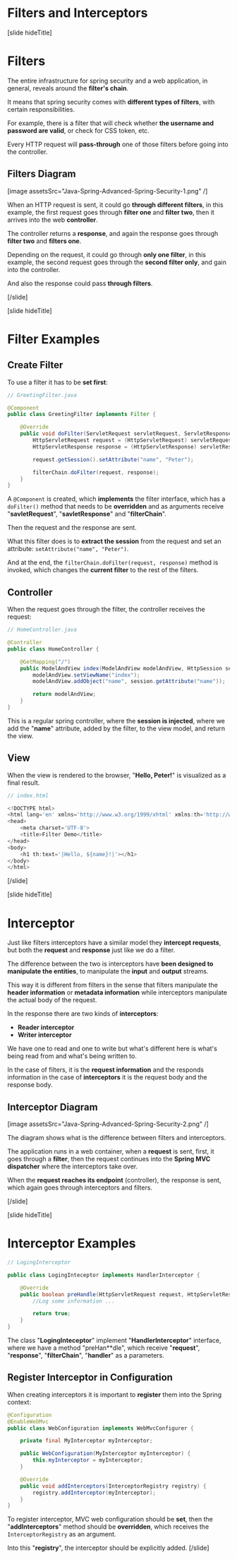 # Filters and Interceptors

[slide hideTitle]
# Filters

The entire infrastructure for spring security and a web application, in general, reveals around the **filter's chain**.

It means that spring security comes with **different types of filters**, with certain responsibilities.

For example, there is a filter that will check whether **the username and password are valid**, or check for CSS token, etc.

Every HTTP request will **pass-through** one of those filters before going into the controller. 

## Filters Diagram

[image assetsSrc="Java-Spring-Advanced-Spring-Security-1.png" /]

When an HTTP request is sent, it could go **through different filters**, in this example, the first request goes through **filter one** and **filter two**, then it arrives into the web **controller**.

The controller returns a **response**, and again the response goes through **filter two** and **filters one**. 

Depending on the request, it could go through **only one filter**, in this example, the second request goes through the **second filter only**, and gain into the controller.

And also the response could pass **through filters**.

[/slide]

[slide hideTitle]
# Filter Examples

## Create Filter

To use a filter it has to be **set first**:

```java
// GreetingFilter.java

@Component
public class GreetingFilter implements Filter {

    @Override
    public void doFilter(ServletRequest servletRequest, ServletResponse servletResponse, FilterChain filterChain) throws IOException, ServletException {
        HttpServletRequest request = (HttpServletRequest) servletRequest;
        HttpServletResponse response = (HttpServletResponse) servletResponse;

        request.getSession().setAttribute("name", "Peter");

        filterChain.doFilter(request, response);
    }
}
```
A `@Component` is created, which **implements** the filter interface, which has a `doFilter()` method that needs to be **overridden** and as arguments receive "**savletRequest**", "**savletResponse**" and "**filterChain**".

Then the request and the response are sent.

What this filter does is to **extract the session** from the request and set an attribute: `setAttribute("name", "Peter")`.

And at the end, the `filterChain.doFilter(request, response)` method is invoked, which changes the **current filter** to the rest of the filters.

## Controller

When the request goes through the filter, the controller receives the request:

```java
// HomeController.java

@Controller
public class HomeController {

    @GetMapping("/")
    public ModelAndView index(ModelAndView modelAndView, HttpSession session) {
        modelAndView.setViewName("index");
        modelAndView.addObject("name", session.getAttribute("name"));

        return modelAndView;
    }
}

```
This is a regular spring controller, where the **session is injected**, where we add the "**name**" attribute, added by the filter, to the view model, and return the view.


## View

When the view is rendered to the browser, "**Hello, Peter!**" is visualized as a final result.

```js
// index.html

<!DOCTYPE html>
<html lang='en' xmlns='http://www.w3.org/1999/xhtml' xmlns:th='http://www.thymeleaf.org'>
<head>
    <meta charset='UTF-8'>
    <title>Filter Demo</title>
</head>
<body>
    <h1 th:text='|Hello, ${name}!|'></h1>
</body>
</html>

```
[/slide]

[slide hideTitle]
# Interceptor

Just like filters interceptors have a similar model they **intercept requests**, but both the **request** and **response** just like we do a filter.

The difference between the two is interceptors have **been designed to manipulate the entities**, to manipulate the **input** and **output** streams.

This way it is different from filters in the sense that filters manipulate the **header information** or **metadata information** while interceptors manipulate the actual body of the request.

In the response there are two kinds of **interceptors**:

- **Reader interceptor**
- **Writer interceptor** 

We have one to read and one to write but what's different here is what's being read from and what's being written to.

In the case of filters, it is the **request information** and the responds information in the case of **interceptors** it is the request body and the response body.

## Interceptor Diagram

[image assetsSrc="Java-Spring-Advanced-Spring-Security-2.png" /]

The diagram shows what is the difference between filters and interceptors.

The application runs in a web container, when a **request** is sent, first, it goes through a **filter**, then the request continues into the **Spring MVC dispatcher** where the interceptors take over.

When the **request reaches its endpoint** (controller), the response is sent, which again goes through interceptors and filters.

[/slide]

[slide hideTitle]
# Interceptor Examples

```java
// LogingInterceptor

public class LogingInteceptor implements HandlerInterceptor {

    @Override
    public boolean preHandle(HttpServletRequest request, HttpServletResponse response,  FilterChain filterChain, Object handler) throws IOException, ServletException {
        //Log some information ...

        return true;
    }
}

```

The class "**LogingInteceptor**" implement "**HandlerInterceptor**" interface, where we have a method "preHan**dle", which receive "**request**", "**response**", "**filterChain**", "**handler**" as a parameters.

## Register Interceptor in Configuration

When creating interceptors it is important to **register** them into the Spring context:

```java
@Configuration
@EnableWebMvc
public class WebConfiguration implements WebMvcConfigurer {

    private final MyInterceptor myInterceptor;

    public WebConfiguration(MyInterceptor myInterceptor) {
        this.myInterceptor = myInterceptor;
    }

    @Override
    public void addInterceptors(InterceptorRegistry registry) {
        registry.addInterceptor(myInterceptor);
    }
}
```

To register interceptor, MVC web configuration should be **set**, then the "**addInterceptors**" method should be **overridden**, which receives the `InterceptorRegistry` as an argument.

Into this "**registry**", the interceptor should be explicitly added.
[/slide]